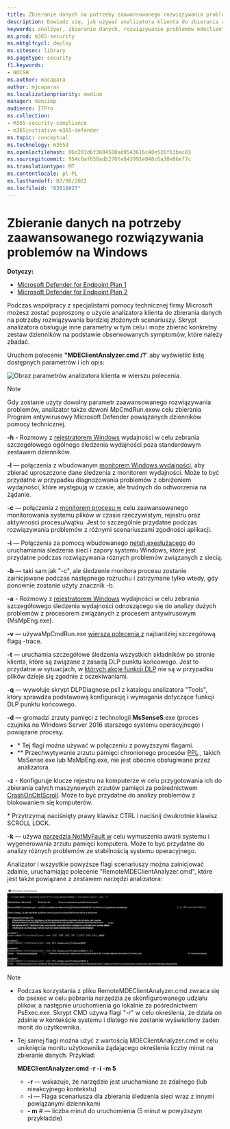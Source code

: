 ```yaml
---
title: Zbieranie danych na potrzeby zaawansowanego rozwiązywania problemów na Windows
description: Dowiedz się, jak używać analizatora klienta do zbierania danych na potrzeby złożonych scenariuszy rozwiązywania problemów
keywords: analzyer, zbieranie danych, rozwiązywanie problemów mdeclientanalyzer, zaawansowane rozwiązywanie problemów
ms.prod: m365-security
ms.mktglfcycl: deploy
ms.sitesec: library
ms.pagetype: security
f1.keywords:
- NOCSH
ms.author: macapara
author: mjcaparas
ms.localizationpriority: medium
manager: dansimp
audience: ITPro
ms.collection:
- M365-security-compliance
- m365initiative-m365-defender
ms.topic: conceptual
ms.technology: m365d
ms.openlocfilehash: 06d201d6f3604580ad9543616c48e526f63bac83
ms.sourcegitcommit: 954c8af658adb270fe843991e048c6a30e86e77c
ms.translationtype: MT
ms.contentlocale: pl-PL
ms.lasthandoff: 02/06/2022
ms.locfileid: "63016027"
---
```

# <a name="data-collection-for-advanced-troubleshooting-on-windows"></a>Zbieranie danych na potrzeby zaawansowanego rozwiązywania problemów na Windows

**Dotyczy:**
- [Microsoft Defender for Endpoint Plan 1](https://go.microsoft.com/fwlink/p/?linkid=2154037)
- [Microsoft Defender for Endpoint Plan 2](https://go.microsoft.com/fwlink/p/?linkid=2154037)

Podczas współpracy z specjalistami pomocy technicznej firmy Microsoft możesz zostać poproszony o użycie analizatora klienta do zbierania danych na potrzeby rozwiązywania bardziej złożonych scenariuszy. Skrypt analizatora obsługuje inne parametry w tym celu i może zbierać konkretny zestaw dzienników na podstawie obserwowanych symptomów, które należy zbadać.

Uruchom polecenie **"MDEClientAnalyzer.cmd /?**' aby wyświetlić listę dostępnych parametrów i ich opis:

![Obraz parametrów analizatora klienta w wierszu polecenia.](images/d89a1c04cf8441e4df72005879871bd0.png)

> [!NOTE]
> Gdy zostanie użyty dowolny parametr zaawansowanego rozwiązywania problemów, analizator także dzwoni [ ](/microsoft-365/security/defender-endpoint/command-line-arguments-microsoft-defender-antivirus)MpCmdRun.exew celu zbierania Program antywirusowy Microsoft Defender powiązanych dzienników pomocy technicznej.

**-h** - Rozmowy z [rejestratorem Windows](/windows-hardware/test/wpt/wpr-command-line-options) wydajności w celu zebrania szczegółowego ogólnego śledzenia wydajności poza standardowym zestawem dzienników.

**-l** — połączenia z wbudowanym [monitorem Windows wydajności](/windows-server/remote/remote-desktop-services/rds-rdsh-performance-counters), aby zbierać uproszczone dane śledzenia z monitorem wydajności. Może to być przydatne w przypadku diagnozowania problemów z obniżeniem wydajności, które występują w czasie, ale trudnych do odtworzenia na żądanie.

**-c** — połączenia z [monitorem procesu w](/sysinternals/downloads/procmon) celu zaawansowanego monitorowania systemu plików w czasie rzeczywistym, rejestru oraz aktywności procesu/wątku. Jest to szczególnie przydatne podczas rozwiązywania problemów z różnymi scenariuszami zgodności aplikacji.

**-i** — Połączenia za pomocą wbudowanego [netsh.exesłużącego](/windows/win32/winsock/netsh-exe) do uruchamiania śledzenia sieci i zapory systemu Windows, które jest przydatne podczas rozwiązywania różnych problemów związanych z siecią.

**-b** — taki sam jak "-c", ale śledzenie monitora procesu zostanie zainicjowane podczas następnego rozruchu i zatrzymane tylko wtedy, gdy ponownie zostanie użyty znacznik -b.

**-a** - Rozmowy z [rejestratorem Windows](/windows-hardware/test/wpt/wpr-command-line-options) wydajności w celu zebrania szczegółowego śledzenia wydajności odnoszącego się do analizy dużych problemów z procesorem związanych z procesem antywirusowym (MsMpEng.exe).

**-v** — używaMpCmdRun.exe [ wiersza polecenia z](/windows/security/threat-protection/microsoft-defender-antivirus/command-line-arguments-microsoft-defender-antivirus) najbardziej szczegółową flagą -trace.

**-t** — uruchamia szczegółowe śledzenia wszystkich składników po stronie klienta, które są związane z zasadą DLP punktu końcowego. Jest to przydatne w sytuacjach, w [których akcje funkcji DLP](/microsoft-365/compliance/endpoint-dlp-learn-about#endpoint-activities-you-can-monitor-and-take-action-on) nie są w przypadku plików dzieje się zgodnie z oczekiwaniami.

**-q** — wywołuje skrypt DLPDiagnose.ps1 z katalogu analizatora "Tools", który sprawdza podstawową konfigurację i wymagania dotyczące funkcji DLP punktu końcowego.

**-d** — gromadzi zrzuty pamięci z technologii **MsSenseS**.exe (proces czujnika na Windows Server 2016 starszego systemu operacyjnego) i powiązane procesy.

- \* Tej flagi można używać w połączeniu z powyższymi flagami.
- \*\* Przechwytywanie zrzutu pamięci chronionego procesów [PPL](/windows-hardware/drivers/install/early-launch-antimalware) , takich MsSense.exe lub MsMpEng.exe, nie jest obecnie obsługiwane przez analizatora.

**-z** - Konfiguruje klucze rejestru na komputerze w celu przygotowania ich do zbierania całych maszynowych zrzutów pamięci za pośrednictwem [CrashOnCtrlScroll](/windows-hardware/drivers/debugger/forcing-a-system-crash-from-the-keyboard). Może to być przydatne do analizy problemów z blokowaniem się komputerów.

\* Przytrzymaj naciśnięty prawy klawisz CTRL i naciśnij dwukrotnie klawisz SCROLL LOCK.

**-k** — używa [narzędzia NotMyFault w](/sysinternals/downloads/notmyfault) celu wymuszenia awarii systemu i wygenerowania zrzutu pamięci komputera. Może to być przydatne do analizy różnych problemów ze stabilnością systemu operacyjnego.

Analizator i wszystkie powyższe flagi scenariuszy można zainicjować zdalnie, uruchamiając polecenie "RemoteMDEClientAnalyzer.cmd", które jest także powiązane z zestawem narzędzi analizatora:

![Obraz wiersza polecenia z informacjami analizatora.](images/57cab9d82d08f672a92bf9e748ac9572.png)

> [!NOTE]
>
> - Podczas korzystania z pliku RemoteMDEClientAnalyzer.cmd zwraca się do psexec w celu pobrania narzędzia ze skonfigurowanego udziału plików, a następnie uruchomienia go lokalnie za pośrednictwem PsExec.exe.
    Skrypt CMD używa flagi "-r" w celu określenia, że działa on zdalnie w kontekście systemu i dlatego nie zostanie wyświetlony żaden monit do użytkownika.
> - Tej samej flagi można użyć z wartością MDEClientAnalyzer.cmd w celu uniknięcia monitu użytkownika żądającego określenia liczby minut na zbieranie danych. Przykład:
>
>    **MDEClientAnalyzer.cmd -r -i -m 5**
>
>   - **-r** — wskazuje, że narzędzie jest uruchamiane ze zdalnego (lub nieakcyjnego kontekstu)
>   - **-i** — Flaga scenariusza dla zbierania śledzenia sieci wraz z innymi powiązanymi dziennikami
>   - **- m** \# — liczba minut do uruchomienia (5 minut w powyższym przykładzie)
